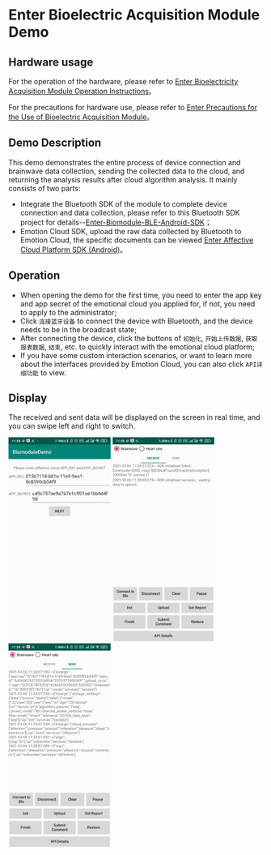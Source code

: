 # Enter Bioelectric Acquisition Module Demo

## Hardware usage
For the operation of the hardware, please refer to [Enter Bioelectricity Acquisition Module Operation Instructions](https://docs.affectivecloud.com/📲蓝牙采集模块/回车生物电蓝牙采集模块操作说明.html)。

For the precautions for hardware use, please refer to [Enter Precautions for the Use of Bioelectric Acquisition Module](https://docs.affectivecloud.com/📲蓝牙采集模块/回车蓝牙生物电采集模块使用注意事项.html)。

## Demo Description

This demo demonstrates the entire process of device connection and brainwave data collection, sending the collected data to the cloud, and returning the analysis results after cloud algorithm analysis. It mainly consists of two parts:
* Integrate the Bluetooth SDK of the module to complete device connection and data collection, please refer to this Bluetooth SDK project for details--[Enter-Biomodule-BLE-Android-SDK](https://github.com/Entertech/Enter-Biomodule-BLE-Android-SDK/blob/master/README_EN.md)；
* Emotion Cloud SDK, upload the raw data collected by Bluetooth to Emotion Cloud, the specific documents can be viewed [Enter Affective Cloud Platform SDK (Android)](../README_EN.md)。

## Operation
* When opening the demo for the first time, you need to enter the app key and app secret of the emotional cloud you applied for, if not, you need to apply to the administrator;
* Click `连接蓝牙设备` to connect the device with Bluetooth, and the device needs to be in the broadcast state;
* After connecting the device, click the buttons of `初始化`, `开始上传数据`, `获取报表数据`, `结束`, etc. to quickly interact with the emotional cloud platform;
* If you have some custom interaction scenarios, or want to learn more about the interfaces provided by Emotion Cloud, you can also click `API详细功能` to view.
## Display
The received and sent data will be displayed on the screen in real time, and you can swipe left and right to switch.

<img src="../media/demo_en.jpeg" width="40%">

<img src="../media/receive_en.jpeg" width="40%">

<img src="../media/send_en.jpeg" width="40%">
